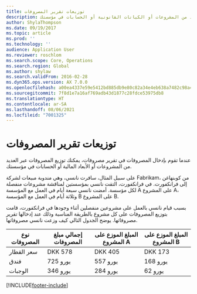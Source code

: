 ```yaml
---
title: توزيعات تقرير المصروفات
description: عندما تقوم بإدخال المصروفات في تقرير مصروفات، يمكنك توزيع المصروفات عبر العديد من المشروعات أو الكيانات القانونية أو الحسابات في مؤسستك.
author: ShylaThompson
ms.date: 09/19/2017
ms.topic: article
ms.prod: ''
ms.technology: ''
audience: Application User
ms.reviewer: roschlom
ms.search.scope: Core, Operations
ms.search.region: Global
ms.author: shylaw
ms.search.validFrom: 2016-02-28
ms.dyn365.ops.version: AX 7.0.0
ms.openlocfilehash: a00ea4337e59e5412bd885db9e80c82a34e4eb638a7482c98a4946c44c4d734e
ms.sourcegitcommit: 7f8d1e7a16af769adb43d1877c28fdce53975db8
ms.translationtype: HT
ms.contentlocale: ar-SA
ms.lasthandoff: 08/06/2021
ms.locfileid: "7001325"
---
```

# <a name="expense-report-distributions"></a>توزيعات تقرير المصروفات

عندما تقوم بإدخال المصروفات في تقرير مصروفات، يمكنك توزيع المصروفات عبر العديد من المشروعات أو الأبعاد المالية أو الحسابات في مؤسستك.

على سبيل المثال، سافرت نانسي، وهي مندوبة مبيعات لشركة Fabrikam، من كوبنهاغن إلى فرانكفورت. في فرانكفورت، التقت نانسي بمؤسستين لمناقشة مشروعات منفصلة لكل مؤسسة. أمضت نانسي سبعة أيام في العمل مع المؤسسة A على المشروع A، وثلاثة أيام في العمل مع المؤسسة B على المشروع B.

بسبب قيام نانسي بالعمل على مشروعين منفصلين أثناء وجودها في فرانكفورت، قامت بتوزيع المصروفات على كل مشروع بالطريقة المناسبة وذلك عند إدخالها تقرير مصروفاتها. يوضح الجدول التالي كيف وزعت نانسي مصروفاتها.


| نوع المصروفات | إجمالي مبلغ المصروفات|المبلغ الموزع على المشروع A| المبلغ الموزع على المشروع B |
|--------------|---------------------|-------------------------------|---------------------------------|
|سعر القطار   |DKK 578              |DKK 405                        |DKK 173                          |
|فندق         |725 يورو              |557 يورو                        |168 يورو                          |
|الوجبات         |346 يورو              |284 يورو                        |62 يورو                           |



[!INCLUDE[footer-include](../includes/footer-banner.md)]